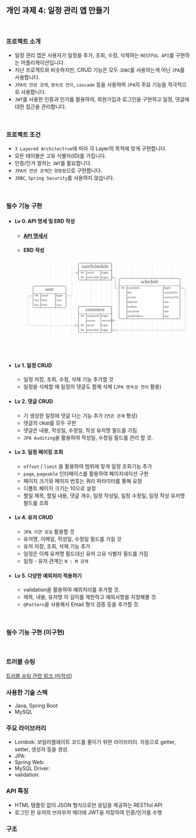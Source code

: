 ## 개인 과제 4: 일정 관리 앱 만들기

<br>

### 프로젝트 소개
- 일정 관리 앱은 사용자가 일정을 추가, 조회, 수정, 삭제하는 `RESTFUL API`를 구현하는 어플리케이션입니다.
- 지난 프로젝트와 비슷하지만, CRUD 기능은 모두 `JDBC`를 사용하는게 아닌 `JPA`를 사용합니다.
- `JPA의 연관 관계`, `영속성 전이`, `cascade` 등을 사용하여 `JPA`의 주요 기능을 적극적으로 사용합니다.
- `JWT`를 사용한 인증과 인가를 활용하여, 회원가입과 로그인을 구현하고 일정, 댓글에 대한 접근을 관리합니다.

<br>

### 프로젝트 조건
- `3 Layered Architectrue`에 따라 각 Layer의 목적에 맞게 구현합니다.
- 모든 테이블은 고유 식별자(ID)를 가집니다.
- 인증/인가 절차는 `JWT`를 활요합니다.
- `JPA의 연관 관계`는 `양방향`으로 구현합니다.
- `JDBC`, `Spring Security`를 사용하지 않습니다.

<br>

### 필수 기능 구현
- #### Lv 0. API 명세 및 ERD 작성
  - #### [API 명세서](https://buttery-caravel-ad6.notion.site/schedule-app-11fe7b55e4d18052a596e4944281864a?pvs=4)

  - #### ERD 작성
      ![ERD](ERD-1.png)<br><br>

<br>

- #### Lv 1. 일정 CRUD
  - 일정 저장, 조회, 수정, 삭제 기능 추가할 것
  - 일정을 삭제할 때 일정의 댓글도 함께 삭제 (`JPA 영속성 전이` 활용)

- #### Lv 2. 댓글 CRUD
  - 기 생성한 일정에 댓글 다는 기능 추가 (`연관 관계` 형성)
  - 댓글의 `CRUD`를 모두 구현
  - 댓글은 내용, 작성일, 수정일, 작성 유저명 필드를 가짐.
  - `JPA Auditing`을 활용하여 작성일, 수정일 필드를 관리 할 것.

- #### Lv 3. 일정 페이징 조회
  - `offset` / `limit` 을 활용하여 범위에 맞게 일정 조회기능 추가
  - `page`, `pageable` 인터페이스를 활용하여 페이지네이션 구현
  - 페이지 크기와 페이지 번호는 쿼리 파라미터를 통해 요청
  - 디폴트 페이지 크기는 10으로 설정
  - 할일 제목, 할일 내용, 댓글 개수, 일정 작성일, 일정 수정일, 일정 작성 유저명 필드를 조회

- #### Lv 4. 유저 CRUD
  - `JPA 지연 로딩` 활용할 것
  - 유저명, 이메일, 작성일, 수정일 필드를 가질 것
  - 유저 저장, 조회, 삭제 기능 추가
  - 일정은 이제 유저명 필드대신 유저 고유 식별자 필드를 가짐
  - 일정 - 유저 관계는 `N : M 관계`

- #### Lv 5. 다양한 예외처리 적용하기
  - validation을 활용하여 예외처리를 추가할 것.
  - 제목, 내용, 유저명 의 길이를 제한하고 예외사항을 지정해볼 것.
  - `@Pattern`을 사용해서 Email 형식 검증 등을 추가할 것.

<br>

### 필수 기능 구현 (미구현)

<br>

### 트러블 슈팅
[트러블 슈팅 관련 링크 (미작성)]()

### 사용한 기술 스택
- Java, Spring Boot
- MySQL

### 주요 라이브러리
- Lombok: 보일러플레이트 코드를 줄이기 위한 라이브러리. 자동으로 getter, setter, 생성자 등을 생성.
- JPA: 
- Spring Web:
- MySQL Driver:
- validation: 

### API 특징
- HTML 템플릿 없이 JSON 형식으로만 응답을 제공하는 RESTful API
- 로그인 한 유저의 브라우저 헤더에 JWT을 저장하여 인증/인가를 수행

### 구조

[//]: # (- Controller)

[//]: # (    - `ScheduleController` : 클라이언트 요청과 응답을 처리를 담당. DTO 객체로 Service계층으로 전달하고, 전달받은 DTO 객체를 클라이언트에게 응답.)

[//]: # ()
[//]: # (- Service)

[//]: # (    - `ScheduleService` : 일정 관리의 핵심 비즈니스 로직을 담당. 전달받은 DTO를 Entity로 변환하여 적절한 상태코드와 메시지를 전달.)

[//]: # (        - 일정 생성, 수정, 삭제, 조회를 수행하며, 각각 알맞는 ResponseDto를 선택하여 컨트롤러에 반환)

[//]: # ()
[//]: # (- Repository)

[//]: # (    - `ScheduleRepository` : JDBCTemplate을 사용하여 DB와 직접적인 상호작용을 담당. SQL 쿼리를 실행하고 결과를 매핑하여 CRUD를 수행.)

[//]: # ()
[//]: # (- Entity)

[//]: # (    - `Author` : 작성자 엔티티. 작성자고유ID, 이름, 이메일, 작성 일정 개수, 계정생성일, 계정수정일의 정보를 담음. 작성 일정 개수는 작성자가 작성한 일정을 추적하는데 사용.)

[//]: # (    - `Schedule` : 일정 엔티티. 일정고유ID, 작성자고유ID, 일정 내용, 일정 비밀번호, 생성일, 수정일 정보를 담음. 비밀번호는 수정 및 삭제 접근을 제어하는데 사용.)





















